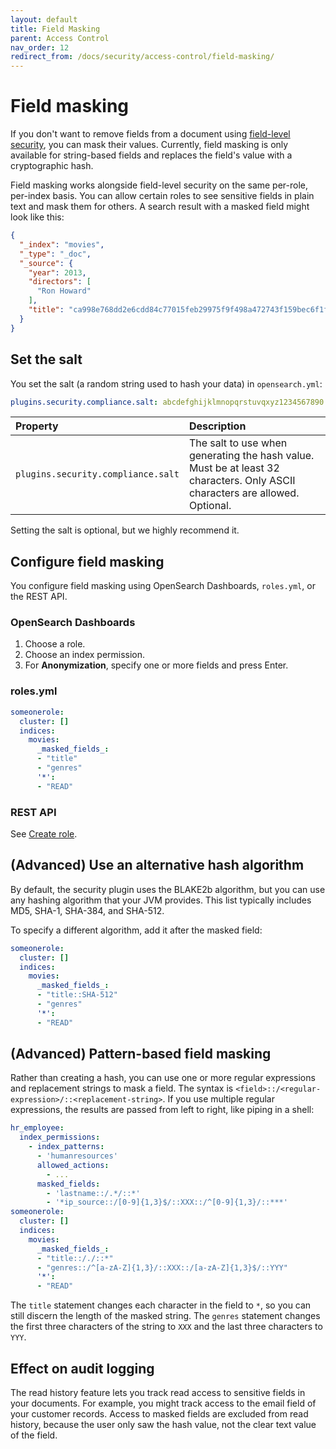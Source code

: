 ```yaml
---
layout: default
title: Field Masking
parent: Access Control
nav_order: 12
redirect_from: /docs/security/access-control/field-masking/
---
```


# Field masking

If you don't want to remove fields from a document using [field-level security]({{site.url}}{{site.baseurl}}/security-plugin/access-control/field-level-security/), you can mask their values. Currently, field masking is only available for string-based fields and replaces the field's value with a cryptographic hash.

Field masking works alongside field-level security on the same per-role, per-index basis. You can allow certain roles to see sensitive fields in plain text and mask them for others. A search result with a masked field might look like this:

```json
{
  "_index": "movies",
  "_type": "_doc",
  "_source": {
    "year": 2013,
    "directors": [
      "Ron Howard"
    ],
    "title": "ca998e768dd2e6cdd84c77015feb29975f9f498a472743f159bec6f1f1db109e"
  }
}
```


## Set the salt

You set the salt (a random string used to hash your data) in `opensearch.yml`:

```yml
plugins.security.compliance.salt: abcdefghijklmnopqrstuvqxyz1234567890
```

Property | Description
:--- | :---
`plugins.security.compliance.salt` | The salt to use when generating the hash value. Must be at least 32 characters. Only ASCII characters are allowed. Optional.

Setting the salt is optional, but we highly recommend it.


## Configure field masking

You configure field masking using OpenSearch Dashboards, `roles.yml`, or the REST API.

### OpenSearch Dashboards

1. Choose a role.
1. Choose an index permission.
1. For **Anonymization**, specify one or more fields and press Enter.


### roles.yml

```yml
someonerole:
  cluster: []
  indices:
    movies:
      _masked_fields_:
      - "title"
      - "genres"
      '*':
      - "READ"
```


### REST API

See [Create role]({{site.url}}{{site.baseurl}}/security-plugin/access-control/api#create-role).


## (Advanced) Use an alternative hash algorithm

By default, the security plugin uses the BLAKE2b algorithm, but you can use any hashing algorithm that your JVM provides. This list typically includes MD5, SHA-1, SHA-384, and SHA-512.

To specify a different algorithm, add it after the masked field:

```yml
someonerole:
  cluster: []
  indices:
    movies:
      _masked_fields_:
      - "title::SHA-512"
      - "genres"
      '*':
      - "READ"
```


## (Advanced) Pattern-based field masking

Rather than creating a hash, you can use one or more regular expressions and replacement strings to mask a field. The syntax is `<field>::/<regular-expression>/::<replacement-string>`. If you use multiple regular expressions, the results are passed from left to right, like piping in a shell:

```yml
hr_employee:
  index_permissions:
    - index_patterns:
      - 'humanresources'
      allowed_actions:
        - ...
      masked_fields:
        - 'lastname::/.*/::*'
        - '*ip_source::/[0-9]{1,3}$/::XXX::/^[0-9]{1,3}/::***'
someonerole:
  cluster: []
  indices:
    movies:
      _masked_fields_:
      - "title::/./::*"
      - "genres::/^[a-zA-Z]{1,3}/::XXX::/[a-zA-Z]{1,3}$/::YYY"
      '*':
      - "READ"

```

The `title` statement changes each character in the field to `*`, so you can still discern the length of the masked string. The `genres` statement changes the first three characters of the string to `XXX` and the last three characters to `YYY`.


## Effect on audit logging

The read history feature lets you track read access to sensitive fields in your documents. For example, you might track access to the email field of your customer records. Access to masked fields are excluded from read history, because the user only saw the hash value, not the clear text value of the field.
